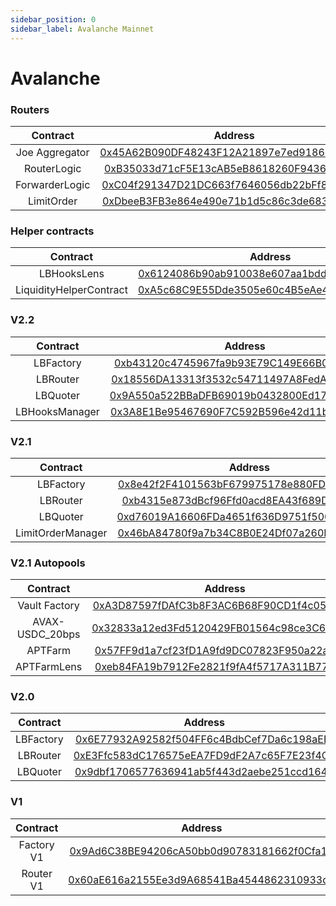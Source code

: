 ```yaml
---
sidebar_position: 0
sidebar_label: Avalanche Mainnet
---
```


# Avalanche

### Routers

|    Contract    |                                                        Address                                                        |
| :------------: | :-------------------------------------------------------------------------------------------------------------------: |
| Joe Aggregator | [0x45A62B090DF48243F12A21897e7ed91863E2c86b](https://snowscan.xyz/address/0x45A62B090DF48243F12A21897e7ed91863E2c86b) |
|  RouterLogic   | [0xB35033d71cF5E13cAB5eB8618260F94363Dff9Cf](https://snowscan.xyz/address/0xB35033d71cF5E13cAB5eB8618260F94363Dff9Cf) |
| ForwarderLogic | [0xC04f291347D21DC663f7646056db22bFf8CE8430](https://snowscan.xyz/address/0xC04f291347D21DC663f7646056db22bFf8CE8430) |
|   LimitOrder   | [0xDbeeB3FB3e864e490e71b1d5c86c3de683cA4626](https://snowscan.xyz/address/0xDbeeB3FB3e864e490e71b1d5c86c3de683cA4626) |

### Helper contracts

|        Contract         |                                                        Address                                                        |
| :---------------------: | :-------------------------------------------------------------------------------------------------------------------: |
|       LBHooksLens       | [0x6124086b90ab910038e607aa1bdd67b284c31c98](https://snowscan.xyz/address/0x6124086b90ab910038e607aa1bdd67b284c31c98) |
| LiquidityHelperContract | [0xA5c68C9E55Dde3505e60c4B5eAe411e2977dfB35](https://snowscan.xyz/address/0xA5c68C9E55Dde3505e60c4B5eAe411e2977dfB35) |

### V2.2

|    Contract    |                                                        Address                                                        |
| :------------: | :-------------------------------------------------------------------------------------------------------------------: |
|   LBFactory    | [0xb43120c4745967fa9b93E79C149E66B0f2D6Fe0c](https://snowscan.xyz/address/0xb43120c4745967fa9b93E79C149E66B0f2D6Fe0c) |
|    LBRouter    | [0x18556DA13313f3532c54711497A8FedAC273220E](https://snowscan.xyz/address/0x18556DA13313f3532c54711497A8FedAC273220E) |
|    LBQuoter    | [0x9A550a522BBaDFB69019b0432800Ed17855A51C3](https://snowscan.xyz/address/0x9A550a522BBaDFB69019b0432800Ed17855A51C3) |
| LBHooksManager | [0x3A8E1Be95467690F7C592B596e42d11b3710c633](https://snowscan.xyz/address/0x3A8E1Be95467690F7C592B596e42d11b3710c633) |

### V2.1

|     Contract      |                                                        Address                                                        |
| :---------------: | :-------------------------------------------------------------------------------------------------------------------: |
|     LBFactory     | [0x8e42f2F4101563bF679975178e880FD87d3eFd4e](https://snowscan.xyz/address/0x8e42f2F4101563bF679975178e880FD87d3eFd4e) |
|     LBRouter      | [0xb4315e873dBcf96Ffd0acd8EA43f689D8c20fB30](https://snowscan.xyz/address/0xb4315e873dBcf96Ffd0acd8EA43f689D8c20fB30) |
|     LBQuoter      | [0xd76019A16606FDa4651f636D9751f500Ed776250](https://snowscan.xyz/address/0xd76019A16606FDa4651f636D9751f500Ed776250) |
| LimitOrderManager | [0x46bA84780f9a7b34C8B0E24Df07a260Fa952195D](https://snowscan.xyz/address/0x46bA84780f9a7b34C8B0E24Df07a260Fa952195D) |

### V2.1 Autopools

|    Contract     |                                                        Address                                                        |
| :-------------: | :-------------------------------------------------------------------------------------------------------------------: |
|  Vault Factory  | [0xA3D87597fDAfC3b8F3AC6B68F90CD1f4c05Fa960](https://snowscan.xyz/address/0xA3D87597fDAfC3b8F3AC6B68F90CD1f4c05Fa960) |
| AVAX-USDC_20bps | [0x32833a12ed3Fd5120429FB01564c98ce3C60FC1d](https://snowscan.xyz/address/0x32833a12ed3Fd5120429FB01564c98ce3C60FC1d) |
|     APTFarm     | [0x57FF9d1a7cf23fD1A9fd9DC07823F950a22a718C](https://snowscan.xyz/address/0x57FF9d1a7cf23fD1A9fd9DC07823F950a22a718C) |
|   APTFarmLens   | [0xeb84FA19b7912Fe2821f9fA4f5717A311B776C63](https://snowscan.xyz/address/0xeb84FA19b7912Fe2821f9fA4f5717A311B776C63) |

### V2.0

| Contract  |                                                        Address                                                        |
| :-------: | :-------------------------------------------------------------------------------------------------------------------: |
| LBFactory | [0x6E77932A92582f504FF6c4BdbCef7Da6c198aEEf](https://snowscan.xyz/address/0x6E77932A92582f504FF6c4BdbCef7Da6c198aEEf) |
| LBRouter  | [0xE3Ffc583dC176575eEA7FD9dF2A7c65F7E23f4C3](https://snowscan.xyz/address/0xE3Ffc583dC176575eEA7FD9dF2A7c65F7E23f4C3) |
| LBQuoter  | [0x9dbf1706577636941ab5f443d2aebe251ccd1648](https://snowscan.xyz/address/0x9dbf1706577636941ab5f443d2aebe251ccd1648) |

### V1

|  Contract  |                                                        Address                                                        |
| :--------: | :-------------------------------------------------------------------------------------------------------------------: |
| Factory V1 | [0x9Ad6C38BE94206cA50bb0d90783181662f0Cfa10](https://snowscan.xyz/address/0x9Ad6C38BE94206cA50bb0d90783181662f0Cfa10) |
| Router V1  | [0x60aE616a2155Ee3d9A68541Ba4544862310933d4](https://snowscan.xyz/address/0x60aE616a2155Ee3d9A68541Ba4544862310933d4) |
